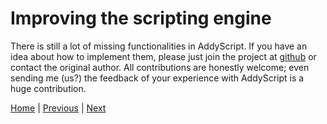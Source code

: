 # Improving the scripting engine

There is still a lot of missing functionalities in AddyScript. If you have an idea about how to implement them, please just join the project at [github](https://github.com/michelmbem/AddyScript) or contact the original author. All contributions are honestly welcome; even sending me (us?) the feedback of your experience with AddyScript is a huge contribution.

[Home](README.md) | [Previous](extlang.md) | [Next](license.md)